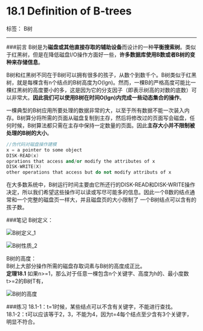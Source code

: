 ﻿# 18.1 Definition of B-trees

标签： B树

---
###前言
B树是为**磁盘或其他直接存取的辅助设备**而设计的一种**平衡搜索树**。类似于红黑树，但是在降低磁盘I/O操作方面好一些，**许多数据库使用B数或者B树的变种来存储信息**。  

B树和红黑树不同在于B树可以拥有很多的孩子，从数个到数千个。B树类似于红黑树，就是每棵含有n个结点的B树高度为O(lgn)。然而，一棵B的严格高度可能比一棵红黑树的高度要小的多，这是因为它的分支因子（即表示树高的对数的底数）可以非常大。**因此我们可以使用B树在时间O(lgn)内完成一些动态集合的操作**。

一棵典型的B树应用所要处理的数据非常的大，以至于所有数据不能一次装入内存。B树算分将所需的页面从磁盘复制到主存，然后将修改过的页面写会磁盘，任何时候，B树算法都只需在主存中保持一定数量的页面。因此**主存大小并不限制被处理的B树的大小**。

```c++
//伪代码对磁盘操作建模
x = a pointer to some object
DISK-READ(x)
oprations that access and/or modify the attributes of x
DISK-WRITE(X)
other operations that access but do not modify attributs of x
```

在大多数系统中，B树运行时间主要由它所还行的DISK-READ和DISK-WRITE操作决定，所以我们希望这些操作可以读或写尽可能多的信息。因此一个B数的结点通常和一个完整的磁盘页一样大，并且磁盘页的大小限制了 一个B树结点可以含有的孩子数。

###笔记
B树定义：  

![B树定义_1][1]

![B树性质_2][2]

B树的高度：  
B树上大部分操作所需的磁盘存取词素与B树的高度成正比。  
**定理18.1** 如果n>=1，那么对于任意一棵包含n个关键字、高度为h的、最小度数t>=2的B树T有，

![B树的高度][3]

###练习
18.1-1：t=1时候，某些结点可以不含有关键字，不能进行查找。  
18.1-2：t可以应该等于2，3，不能为4，因为t=4每个结点至少含有3个关键字，明显不符合。  


  [1]: https://github.com/wj1066/pictures/blob/master/CLRS/18.1-1.jpg
  [2]: https://github.com/wj1066/pictures/blob/master/CLRS/18.1-2.jpg
  [3]: https://github.com/wj1066/pictures/blob/master/CLRS/18.1-3.jpg
